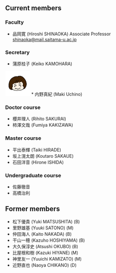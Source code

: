 ## Current members


### Faculty

* 品岡寛 (Hiroshi SHINAOKA) Associate Professor [shinaoka@mail.saitama-u.ac.jp](<mailto:shinaoka@mail.saitama-u.ac.jp>)

### Secretary

* 蒲原桂子 (Keiko KAMOHARA)<br>
<img src="kamohara.png"  width="80px">
* 内野真紀 (Maki Uchino)

### Doctor course
* 櫻井理人 (Rihito SAKURAI)
* 柿澤文哉 (Fumiya KAKIZAWA)

### Master course
* 平出泰輝 (Taiki HIRADE)
* 坂上滉太朗 (Koutaro SAKAUE)
* 石田洋音 (Hirone ISHIDA)

### Undergraduate course
* 佐藤徹音
* 高橋治利

## Former members

* 松下優貴 (Yuki MATSUSHITA) (B)
* 里野雄基 (Yuuki SATONO) (M)
* 仲田海人 (Kaito NAKADA) (B)
* 干山一穂 (Kazuho HOSHIYAMA) (B)
* 大久保淳史 (Atsushi OKUBO) (B)
* 比屋根和樹 (Kazuki HIYANE) (M)
* 神里友一 (Yuuichi KAMIZATO) (M)
* 近野直也 (Naoya CHIKANO) (D)